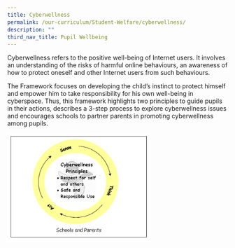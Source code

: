 ```yaml
---
title: Cyberwellness
permalink: /our-curriculum/Student-Welfare/cyberwellness/
description: ""
third_nav_title: Pupil Wellbeing
---
```





Cyberwellness refers to the positive well-being of Internet users. It involves an understanding of the risks of harmful online behaviours, an awareness of how to protect oneself and other Internet users from such behaviours.  
  
The Framework focuses on developing the child’s instinct to protect himself and empower him to take responsibility for his own well-being in cyberspace. Thus, this framework highlights two principles to guide pupils in their actions, describes a 3-step process to explore cyberwellness issues and encourages schools to partner parents in promoting cyberwellness among pupils.

<img src="/images/cw.png" 
     style="width:65%">

